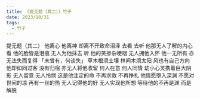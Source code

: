 ```yaml
---
title: 《提无题（其二）》竹子
date: 2023/10/31
tags:
  - 竹子
---
```


提无题（其二）
他离心
他离神
却离不开致命沼泽
去看
去听
他那无人了解的内心
看
他的脸皆是泪痕
无人为他抹去
听
他的笑掺杂哽咽
无人拥他入怀
他一无所有
亦无法失而复得
「未曾有，何谈失」
草木根须土壤
林间木须太阳
风也有自己方向
他却如同过客
没有归宿
亦无人将他收留
何人在意
何人同情
幼小心灵携着巨大阴影
无人留意
无人怜悯
这是他注定的命
不再求救
不再挣扎
他情愿堕入深渊
不愿对世间的凉
再有一丝的热
无人记得他的好
无人实现他所想
等待他的不再是渊
而是解脱
